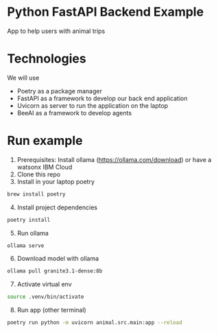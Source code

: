 # Python FastAPI Backend Example
App to help users with animal trips

# Technologies
We will use
- Poetry as a package manager
- FastAPI as a framework to develop our back end application
- Uvicorn as server to run the application on the laptop 
- BeeAI as a framework to develop agents

# Run example
1. Prerequisites: Install ollama (https://ollama.com/download) or have a watsonx IBM Cloud 
2. Clone this repo
3. Install in your laptop poetry
```bash
brew install poetry
```
4. Install project dependencies
```bash
poetry install
```
5. Run ollama
```bash
ollama serve
```
6. Download model with ollama
```bash
ollama pull granite3.1-dense:8b
```
7. Activate virtual env
```bash
source .venv/bin/activate
```
8. Run app (other terminal)
```bash
poetry run python -m uvicorn animal.src.main:app --reload
```
